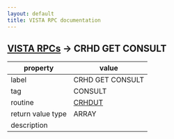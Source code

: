 ```yaml
---
layout: default
title: VISTA RPC documentation
---
```




## [VISTA RPCs](TableOfContent.md) &#8594; CRHD GET CONSULT 

 property | value 
--- | --- 
 label | CRHD GET CONSULT
 tag | CONSULT
 routine | [CRHDUT](http://code.osehra.org/dox/Routine_CRHDUT_source.html)
 return value type | ARRAY
 description | 